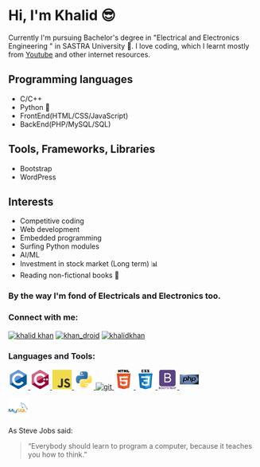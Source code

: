 # Hi, I'm Khalid :sunglasses:
 Currently I'm pursuing Bachelor's degree in "Electrical and Electronics Engineering " in SASTRA University :school:.
 I love coding, which I learnt mostly from [Youtube](https://youtube.com/) and other internet resources.
## Programming languages
* C/C++
* Python :snake:
* FrontEnd(HTML/CSS/JavaScript)
* BackEnd(PHP/MySQL/SQL)
## Tools, Frameworks, Libraries
* Bootstrap
* WordPress
## Interests
* Competitive coding
* Web development
* Embedded programming 
* Surfing Python modules
* AI/ML
* Investment in stock market (Long term) :bar_chart:
* Reading non-fictional books :closed_book:
### By the way I'm fond of Electricals and Electronics too.
<h3 align="left">Connect with me:</h3>
<p align="left">
<a href="www.linkedin.com/in/khalid-khan-1b3545200" target="blank"><img align="center" src="https://camo.githubusercontent.com/28bbd2596707954793abeff9eb24d343c1c78b7bf184b90294b4b190c6097a65/68747470733a2f2f63646e2e6a7364656c6976722e6e65742f6e706d2f73696d706c652d69636f6e7340332e302e312f69636f6e732f6c696e6b6564696e2e737667" alt="khalid khan" height="30" width="40" /></a>
<a href="https://instagram.com/khan_droid" target="blank"><img align="center" src="https://simpleicons.org/icons/instagram.svg" alt="khan_droid" height="30" width="40" /></a>
<a href="https://www.hackerrank.com/khalidkhan" target="blank"><img align="center" src="https://simpleicons.org/icons/hackerrank.svg" alt="khalidkhan" height="30" width="40" /></a>
</p>

<h3 align="left">Languages and Tools:</h3>
<p align="left"> <a href="https://www.cprogramming.com/" target="_blank"> <img src="https://raw.githubusercontent.com/devicons/devicon/master/icons/c/c-original.svg" alt="c" width="40" height="40"/> </a> <a href="https://www.w3schools.com/cpp/" target="_blank"> <img src="https://raw.githubusercontent.com/devicons/devicon/master/icons/cplusplus/cplusplus-original.svg" alt="cplusplus" width="40" height="40"/> </a> <a href="https://developer.mozilla.org/en-US/docs/Web/JavaScript" target="_blank"> <img src="https://raw.githubusercontent.com/devicons/devicon/master/icons/javascript/javascript-original.svg" alt="javascript" width="40" height="40"/> </a> <a href="https://www.python.org" target="_blank"> <img src="https://raw.githubusercontent.com/devicons/devicon/master/icons/python/python-original.svg" alt="python" width="40" height="40"/> </a>
<a href="https://git-scm.com/" target="_blank"> <img src="https://www.vectorlogo.zone/logos/git-scm/git-scm-icon.svg" alt="git" width="40" height="40"/> </a> 
<a href="https://www.w3.org/html/" target="_blank"> <img src="https://raw.githubusercontent.com/devicons/devicon/master/icons/html5/html5-original-wordmark.svg" alt="html5" width="40" height="40"/> </a>
<a href="https://www.w3schools.com/css/" target="_blank"> <img src="https://raw.githubusercontent.com/devicons/devicon/master/icons/css3/css3-original-wordmark.svg" alt="css3" width="40" height="40"/> </a>
<a href="https://getbootstrap.com" target="_blank"> <img src="https://raw.githubusercontent.com/devicons/devicon/master/icons/bootstrap/bootstrap-plain-wordmark.svg" alt="bootstrap" width="40" height="40"/> </a>
<a href="https://www.php.net" target="_blank"> <img src="https://raw.githubusercontent.com/devicons/devicon/master/icons/php/php-original.svg" alt="php" width="40" height="40"/> </a> </p>  
<a href="https://www.mysql.com/" target="_blank"> <img src="https://raw.githubusercontent.com/devicons/devicon/master/icons/mysql/mysql-original-wordmark.svg" alt="mysql" width="40" height="40"/> </a>

As Steve Jobs said:

> “Everybody should learn to program a computer, because it teaches you how to think.”

